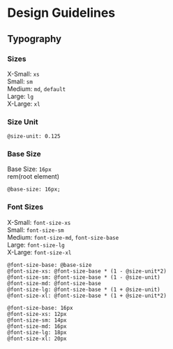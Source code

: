 # Design Guidelines

## Typography

### Sizes  
X-Small: `xs`  
Small: `sm`  
Medium: `md`, `default`  
Large: `lg`  
X-Large: `xl`  

### Size Unit  
```
@size-unit: 0.125
```

### Base Size
Base Size: `16px`  
rem(root element)  
```
@base-size: 16px;
```

### Font Sizes  
X-Small: `font-size-xs`  
Small: `font-size-sm`    
Medium: `font-size-md`, `font-size-base`  
Large: `font-size-lg`    
X-Large: `font-size-xl`    

```
@font-size-base: @base-size
@font-size-xs: @font-size-base * (1 - @size-unit*2)
@font-size-sm: @font-size-base * (1 - @size-unit)
@font-size-md: @font-size-base
@font-size-lg: @font-size-base * (1 + @size-unit)
@font-size-xl: @font-size-base * (1 + @size-unit*2)
```

```
@font-size-base: 16px
@font-size-xs: 12px
@font-size-sm: 14px
@font-size-md: 16px
@font-size-lg: 18px
@font-size-xl: 20px
```
